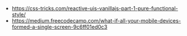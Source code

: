 - https://css-tricks.com/reactive-uis-vanillajs-part-1-pure-functional-style/
- https://medium.freecodecamp.com/what-if-all-your-mobile-devices-formed-a-single-screen-9c6ff01ed0c3
